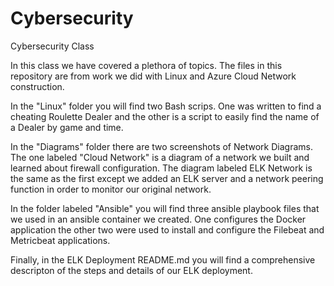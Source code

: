 # Cybersecurity
Cybersecurity Class


In this class we have covered a plethora of topics. The files in this repository are from work we did with Linux and Azure Cloud Network construction. 

In the "Linux" folder you will find two Bash scrips. One was written to find a cheating Roulette Dealer and the other is a script to easily find the name of a Dealer by game and time.

In the "Diagrams" folder there are two screenshots of Network Diagrams. The one labeled "Cloud Network" is a diagram of a network we built and learned about firewall configuration. The diagram labeled ELK Network is the same as the first except we added an ELK server and a network peering function in order to monitor our original network.

In the folder labeled "Ansible" you will find three ansible playbook files that we used in an ansible container we created. One configures the Docker application the other two were used to install and configure the Filebeat and Metricbeat applications.

Finally, in the ELK Deployment README.md you will find a comprehensive descripton of the steps and details of our ELK deployment.
